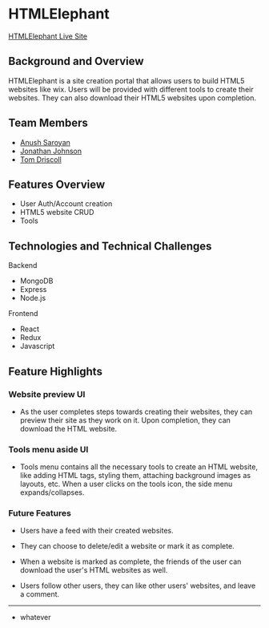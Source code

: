# HTMLElephant 

[HTMLElephant Live Site]()

## Background and Overview
HTMLElephant is a site creation portal that allows users to build HTML5 websites like wix. Users will be provided with different tools to create their websites. They can also download their HTML5 websites upon completion.

## Team Members
* [Anush Saroyan](https://github.com/AnoushSaroyan)
* [Jonathan Johnson](https://github.com/JonathanJohnson23)
* [Tom Driscoll](https://github.com/tompdriscoll)

## Features Overview

* User Auth/Account creation
* HTML5 website CRUD
* Tools

## Technologies and Technical Challenges

Backend
* MongoDB
* Express
* Node.js

Frontend
* React
* Redux
* Javascript


## Feature Highlights

### Website preview UI
* As the user completes steps towards creating their websites, they can preview their site as they work on it. Upon completion, they can download the HTML website. 

### Tools menu aside UI
* Tools menu contains all the necessary tools to create an HTML website, like adding HTML tags, styling them, attaching background images as layouts, etc. When a user clicks on the tools icon, the side menu expands/collapses.

### Future Features

* Users have a feed with their created websites.

* They can choose to delete/edit a website or mark it as complete.

* When a website is marked as complete, the friends of the user can download the user's HTML websites as well.

* Users follow other users, they can like other users' websites, and leave a comment.
*****
* whatever
